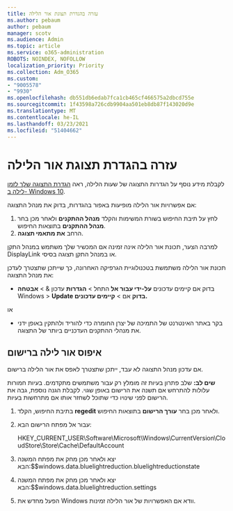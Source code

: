 ```yaml
---
title: עזרה בהגדרת תצוגת אור הלילה
ms.author: pebaum
author: pebaum
manager: scotv
ms.audience: Admin
ms.topic: article
ms.service: o365-administration
ROBOTS: NOINDEX, NOFOLLOW
localization_priority: Priority
ms.collection: Adm_O365
ms.custom:
- "9005578"
- "9930"
ms.openlocfilehash: db551db6edab7fca1cb465cf466575a2dbcd755e
ms.sourcegitcommit: 1f43598a726cdb9904aa501eb8db87f143020d9e
ms.translationtype: MT
ms.contentlocale: he-IL
ms.lasthandoff: 03/23/2021
ms.locfileid: "51404662"
---
```

# <a name="help-with-the-night-light-display-setting"></a>עזרה בהגדרת תצוגת אור הלילה

לקבלת מידע נוסף על הגדרות התצוגה של שעות הלילה, ראה [הגדרת התצוגה שלך לזמן לילה ב- Windows 10](https://support.microsoft.com/windows/set-your-display-for-night-time-in-windows-10-18fe903a-e0a1-8326-4c68-fd23d7aaf136).

אם אפשרויות אור הלילה מופיעות באפור בהגדרות, בדוק את מנהל התצוגה: 

1. לחץ על תיבת החיפוש בשורת המשימות והקלד **מנהל ההתקנים** ולאחר מכן בחר **מנהל ההתקנים** בתוצאות החיפוש.
1. הרחב **את מתאמי תצוגה**. 

למרבה הצער, תכונת אור הלילה אינה זמינה אם המכשיר שלך משתמש במנהל התקן DisplayLink או במנהל התקן תצוגה בסיסי.

תכונת אור הלילה משתמשת בטכנולוגיית הגרפיקה האחרונה, כך שייתכן שתצטרך לעדכן את מנהל התצוגה:  

- בדוק אם קיימים עדכונים **על-ידי עבור אל** התחל  >  **הגדרות** עדכון &  >  **אבטחה** Windows  >  **Update בדוק** אם  >  **קיימים עדכונים.**  

או

- בקר באתר האינטרנט של התמיכה של יצרן החומרה כדי להוריד ולהתקין באופן ידני את מנהלי ההתקנים העדכניים ביותר של התצוגה.

## <a name="reset-night-light-in-the-registry"></a>איפוס אור לילה ברישום

אם עדכון מנהל התצוגה לא עבד, ייתכן שתצטרך לאפס את אור הלילה ברישום.  

**שים לב:** שלב פתרון בעיות זה מומלץ רק עבור משתמשים מתקדמים. בעיות חמורות עלולות להתרחש אם תשנה את הרישום באופן שגוי. לקבלת הגנה נוספת, גבה את הרישום לפני שינויו כדי שתוכל לשחזר אותו אם מתרחשות בעיות.

1. בתיבת החיפוש, הקלד **regedit** ולאחר מכן בחר **עורך הרישום** בתוצאות החיפוש.

1. עבור אל מפתח הרישום הבא: 

    HKEY_CURRENT_USER\Software\Microsoft\Windows\CurrentVersion\CloudStore\Store\Cache\DefaultAccount

1. יצא ולאחר מכן מחק את מפתח המשנה הבא:$$windows.data.bluelightreduction.bluelightreductionstate

1. יצא ולאחר מכן מחק את מפתח המשנה הבא:$$windows.data.bluelightreduction.settings

1. הפעל מחדש את Windows וודא אם האפשרויות של אור הלילה זמינות.


